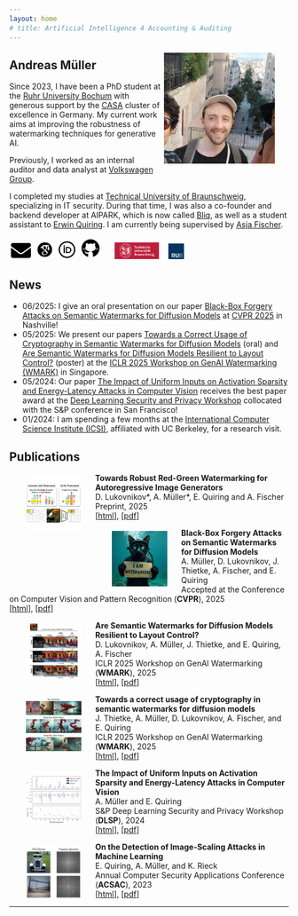 ```yaml
---
layout: home
# title: Artificial Intelligence 4 Accounting & Auditing
---
```


<img src="images/and.png" height="200" style="float:right; margin:5px 25px 5px 5px">

## **Andreas** Müller

Since 2023, I have been a PhD student at the <a href="https://www.ruhr-uni-bochum.de" rel="noopener noreferrer" target="_blank">Ruhr University Bochum</a> with generous support by the <a href="https://casa.rub.de/en/about" rel="noopener noreferrer" target="_blank">CASA</a> cluster of excellence in Germany. My current work aims at improving the robustness of watermarking techniques for generative AI.

Previously, I worked as an internal auditor and data analyst at <a href="https://www.volkswagen-group.com/" rel="noopener noreferrer" target="_blank">Volkswagen Group</a>.

I completed my studies at <a href="https://www.tu-braunschweig.de/" rel="noopener noreferrer" target="_blank">Technical University of Braunschweig</a>, specializing in IT security. During that time, I was also a co-founder and backend developer at AIPARK, which is now called <a href="https://www.bliq.app/" rel="noopener noreferrer" target="_blank">Bliq</a>, as well as a student assistant to <a href="https://scholar.google.de/citations?user=yR0cDFoAAAAJ&hl=de" rel="noopener noreferrer" target="_blank">Erwin Quiring</a>. I am currently being supervised by <a href="https://scholar.google.dk/citations?user=FyZbyIUAAAAJ&hl=de" rel="noopener noreferrer" target="_blank">Asja Fischer</a>.


<div style="margin-bottom: 15px;">
  <a href="mailto:andreas.mueller-t1x@ruhr-uni-bochum.de" target="_blank" title="Mail">
    <img src="images/mail.png" height="27" style="margin:3px"></a>
  <a href="https://scholar.google.com/citations?hl=de&user=DtFxQ_IAAAAJ" target="_blank" title="Google Scholar">
    <img src="images/scholar.svg" height="30" style="margin:3px"></a>
  <a href="https://orcid.org/0009-0003-1199-4477" target="_blank" title="ORCID">
    <img src="images/orcid.png" height="30" style="margin:3px"></a>
  <a href="https://github.com/and-mill" target="_blank" title="GitHub">
    <img src="images/github.svg" height="35" style="margin:3px"></a>
  &emsp;
  <a href="https://www.tu-braunschweig.de/" target="_blank" title="TU Braunschweig">
    <img src="images/unibs.png" height="30" style="margin:1px"></a>
  &ensp;
  <a href="https://www.ruhr-uni-bochum.de" target="_blank" title="RUB">
    <img src="images/unirub.png" height="30" style="margin:0px"></a>
</div>

## News

<div style="margin-top: 15px;">
    <ul>
        <li>06/2025: I give an oral presentation on our paper <a href="https://arxiv.org/abs/2412.03283" rel="noopener noreferrer" target="_blank">Black-Box Forgery Attacks on Semantic Watermarks for Diffusion Models</a> at <a href="https://cvpr.thecvf.com/" rel="noopener noreferrer" target="_blank">CVPR 2025</a> in Nashville!</li>
        <li>05/2025: We present our papers <a href="https://arxiv.org/abs/2503.11404" rel="noopener noreferrer" target="_blank">Towards a Correct Usage of Cryptography in Semantic Watermarks for Diffusion Models</a> (oral) and <a href="https://arxiv.org/abs/2503.11404" rel="noopener noreferrer" target="_blank">Are Semantic Watermarks for Diffusion Models Resilient to Layout Control?</a> (poster) at the <a href="https://iclr.cc/virtual/2025/workshop/23975" rel="noopener noreferrer" target="_blank">ICLR 2025 Workshop on GenAI Watermarking (WMARK)</a> in Singapore.</li>
        <li>05/2024: Our paper <a href="https://arxiv.org/abs/2403.18587" rel="noopener noreferrer" target="_blank">The Impact of Uniform Inputs on Activation Sparsity and Energy-Latency Attacks in Computer Vision</a> receives the best paper award at the <a href="https://dlsp2024.ieee-security.org/" rel="noopener noreferrer" target="_blank">Deep Learning Security and Privacy Workshop</a> collocated with the S&P conference in San Francisco!</li>
        <li>01/2024: I am spending a few months at the <a href="https://www.icsi.berkeley.edu/" rel="noopener noreferrer" target="_blank">International Computer Science Institute (ICSI)</a>, affiliated with UC Berkeley, for a research visit.</li>
    </ul>
</div>

## Publications
<img src="images/war_2025.png" height="100" style="float:left; margin:5px 25px 0px 30px">

**Towards Robust Red-Green Watermarking for Autoregressive Image Generators**<br/>
D. Lukovnikov\*, A. Müller\*, E. Quiring and A. Fischer<br/>
Preprint, 2025<br/>
[[html](https://arxiv.org/abs/2508.06656)], [[pdf](https://arxiv.org/pdf/2508.06656)]
<br/>

<img src="images/forgery_2025.png" height="100" style="float:left; margin:5px 25px 0px 30px">

**Black-Box Forgery Attacks on Semantic Watermarks for Diffusion Models**<br/>
A. Müller, D. Lukovnikov, J. Thietke, A. Fischer, and E. Quiring<br/>
Accepted at the Conference on Computer Vision and Pattern Recognition (**CVPR**), 2025<br/>
[[html](https://arxiv.org/abs/2412.03283)], [[pdf](https://arxiv.org/pdf/2412.03283)]
<br/>

<img src="images/layout_2025.png" height="100" style="float:left; margin:5px 25px 0px 30px">

**Are Semantic Watermarks for Diffusion Models Resilient to Layout Control?**<br/>
D. Lukovnikov, A. Müller, J. Thietke, and E. Quiring, A. Fischer<br/>
ICLR 2025 Workshop on GenAI Watermarking (**WMARK**), 2025<br/>
[[html](https://openreview.net/forum?id=pFMNK403AH)], [[pdf](https://openreview.net/pdf?id=pFMNK403AH)]
<br/>

<img src="images/towards_2025.png" height="100" style="float:left; margin:5px 25px 0px 30px">

**Towards a correct usage of cryptography in semantic watermarks for diffusion models**<br/>
J. Thietke, A. Müller, D. Lukovnikov, A. Fischer, and E. Quiring<br/>
ICLR 2025 Workshop on GenAI Watermarking (**WMARK**), 2025<br/>
[[html](https://arxiv.org/abs/2503.11404)], [[pdf](https://arxiv.org/pdf/2503.11404)]
<br/>

<img src="images/energy_2024.png" height="100" style="float:left; margin:5px 25px 0px 30px">

**The Impact of Uniform Inputs on Activation Sparsity and Energy-Latency Attacks in Computer Vision**<br/>
A. Müller and E. Quiring<br/>
S&P Deep Learning Security and Privacy Workshop (**DLSP**), 2024<br/>
[[html](https://arxiv.org/abs/2403.18587)], [[pdf](https://arxiv.org/pdf/2403.18587)]
<br/>

<img src="images/scaling_2023.png" height="100" style="float:left; margin:5px 25px 0px 30px">

**On the Detection of Image-Scaling Attacks in Machine Learning**<br/>
E. Quiring, A. Müller, and K. Rieck<br/>
Annual Computer Security Applications Conference (**ACSAC**), 2023<br/>
[[html](https://arxiv.org/abs/2310.15085)], [[pdf](https://dl.acm.org/doi/pdf/10.1145/3627106.3627134)]
<br/>

---
